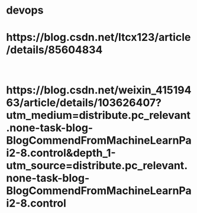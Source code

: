 # devops
<h1>https://blog.csdn.net/ltcx123/article/details/85604834</h1><br>
<h1>https://blog.csdn.net/weixin_41519463/article/details/103626407?utm_medium=distribute.pc_relevant.none-task-blog-BlogCommendFromMachineLearnPai2-8.control&depth_1-utm_source=distribute.pc_relevant.none-task-blog-BlogCommendFromMachineLearnPai2-8.control</h1><br>
